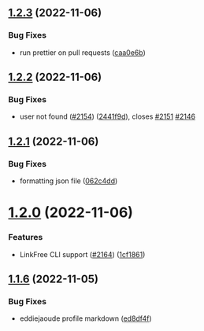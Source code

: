 ## [1.2.3](https://github.com/EddieHubCommunity/LinkFree/compare/v1.2.2...v1.2.3) (2022-11-06)


### Bug Fixes

* run prettier on pull requests ([caa0e6b](https://github.com/EddieHubCommunity/LinkFree/commit/caa0e6b3ce70ace3c982956d47626116df9da886))



## [1.2.2](https://github.com/EddieHubCommunity/LinkFree/compare/v1.2.1...v1.2.2) (2022-11-06)


### Bug Fixes

* user not found ([#2154](https://github.com/EddieHubCommunity/LinkFree/issues/2154)) ([2441f9d](https://github.com/EddieHubCommunity/LinkFree/commit/2441f9dc3fb8942d8ce97bcf08593663ec1fdc88)), closes [#2151](https://github.com/EddieHubCommunity/LinkFree/issues/2151) [#2146](https://github.com/EddieHubCommunity/LinkFree/issues/2146)



## [1.2.1](https://github.com/EddieHubCommunity/LinkFree/compare/v1.2.0...v1.2.1) (2022-11-06)


### Bug Fixes

* formatting json file ([062c4dd](https://github.com/EddieHubCommunity/LinkFree/commit/062c4dd3121736ab6cdf95afc1feb24cb43cc8e2))



# [1.2.0](https://github.com/EddieHubCommunity/LinkFree/compare/v1.1.6...v1.2.0) (2022-11-06)


### Features

* LinkFree CLI support ([#2164](https://github.com/EddieHubCommunity/LinkFree/issues/2164)) ([1cf1861](https://github.com/EddieHubCommunity/LinkFree/commit/1cf1861b19ca6eef0767334a20f19501bc73dd43))



## [1.1.6](https://github.com/EddieHubCommunity/LinkFree/compare/v1.1.5...v1.1.6) (2022-11-05)


### Bug Fixes

* eddiejaoude profile markdown ([ed8df4f](https://github.com/EddieHubCommunity/LinkFree/commit/ed8df4f40579db35961496d412b4fc212e784b66))



